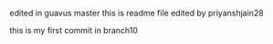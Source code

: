 edited in guavus master this is readme file edited by priyanshjain28

this is my first commit in branch10



